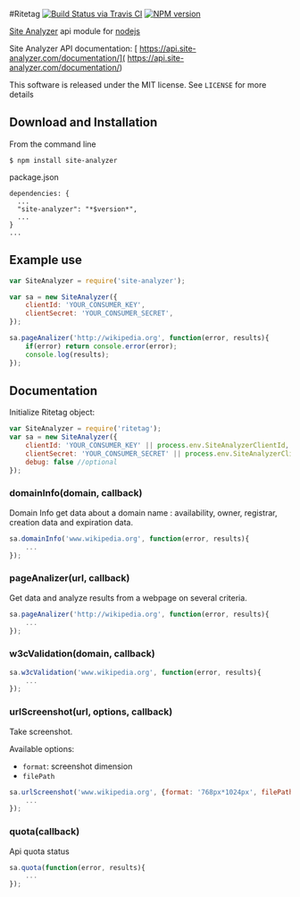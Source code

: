 #Ritetag
[![Build Status via Travis CI](https://travis-ci.org/DigitalRockers/site-analyzer.svg?branch=master)](https://travis-ci.org/DigitalRockers/site-analyzer)
[![NPM version](http://img.shields.io/npm/v/ritetag.svg)](https://www.npmjs.org/package/site-analyzer)

[Site Analyzer](www.site-analyzer.com) api module for [nodejs](nodejs.org)

Site Analyzer API documentation: [
https://api.site-analyzer.com/documentation/](
https://api.site-analyzer.com/documentation/)

This software is released under the MIT license. See `LICENSE` for more details

## Download and Installation

From the command line

	$ npm install site-analyzer

package.json

	dependencies: {
      ...
      "site-analyzer": "*$version*",
      ...
    }
    ...

## Example use

```javascript
var SiteAnalyzer = require('site-analyzer');

var sa = new SiteAnalyzer({
	clientId: 'YOUR_CONSUMER_KEY',
	clientSecret: 'YOUR_CONSUMER_SECRET',
});

sa.pageAnalizer('http://wikipedia.org', function(error, results){
	if(error) return console.error(error);
	console.log(results);
});
```

## Documentation

Initialize Ritetag object:
```javascript
var SiteAnalyzer = require('ritetag');
var sa = new SiteAnalyzer({
	clientId: 'YOUR_CONSUMER_KEY' || process.env.SiteAnalyzerClientId,
	clientSecret: 'YOUR_CONSUMER_SECRET' || process.env.SiteAnalyzerClientSecret,
	debug: false //optional
});
```
### domainInfo(domain, callback)
Domain Info get data about a domain name : availability, owner, registrar, creation data and expiration data.

```javascript
sa.domainInfo('www.wikipedia.org', function(error, results){
	...
});
```

### pageAnalizer(url, callback)
Get data and analyze results from a webpage on several criteria.

```javascript
sa.pageAnalizer('http://wikipedia.org', function(error, results){
	...
});
```

### w3cValidation(domain, callback)

```javascript
sa.w3cValidation('www.wikipedia.org', function(error, results){
	...
});
```

### urlScreenshot(url, options, callback)
Take screenshot.

Available options:
 * `format`: screenshot dimension
 * `filePath`

```javascript
sa.urlScreenshot('www.wikipedia.org', {format: '768px*1024px', filePath: SCREENSHOT_FILE_PATH} function(error, results){
	...
});
```
### quota(callback)
Api quota status

```javascript
sa.quota(function(error, results){
	...
});
```
